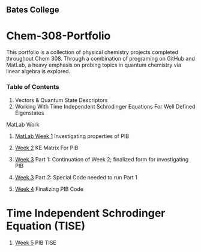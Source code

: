 ## Bates College


# Chem-308-Portfolio
This portfolio is a collection of physical chemistry projects completed throughout Chem 308. Through a combination of programing on GitHub and MatLab, a heavy emphasis on probing topics in quantum chemistry via linear algebra is explored. 

### Table of Contents

1. Vectors & Quantum State Descriptors 
1. Working With Time Independent Schrodinger Equations For Well Defined Eigenstates

MatLab Work

1. [MatLab Week 1](MLW1.md) Investigating properties of PIB

1. [Week 2](MatLab-Week-2.md) KE Matrix For PIB  

1. [Week 3](MatLab-Week-3-Pt-1.md) Part 1: Continuation of Week 2; finalized form for investigating PIB
1. [Week 3](MatLab-Week-3-Pt-II.md) Part 2: Special Code needed to run Part 1
  
1. [Week 4](MatLab-Week-4.md) Finalizing PIB Code

# Time Independent Schrodinger Equation (TISE)

1. [Week 5](MatLab-Week-5.md) PIB TISE
